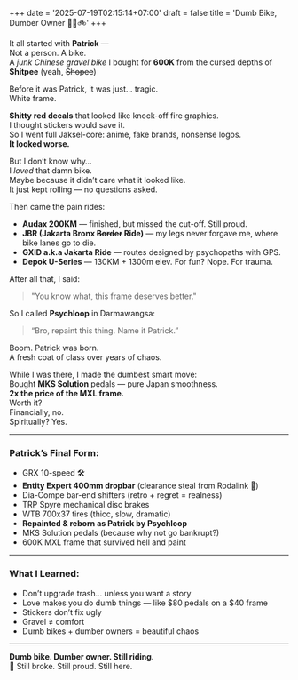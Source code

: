 +++
date = '2025-07-19T02:15:14+07:00'
draft = false
title = 'Dumb Bike, Dumber Owner  🤦‍♂️🚲'
+++

It all started with **Patrick** —  
Not a person. A bike.  
A *junk Chinese gravel bike* I bought for **600K** from the cursed depths of **Shitpee** (yeah, ~~Shopee~~)

Before it was Patrick, it was just... tragic.  
White frame.  

**Shitty red decals** that looked like knock-off fire graphics.  
I thought stickers would save it.  
So I went full Jaksel-core: anime, fake brands, nonsense logos.  
**It looked worse.**

But I don’t know why…  
I *loved* that damn bike.  
Maybe because it didn’t care what it looked like.  
It just kept rolling — no questions asked.

Then came the pain rides:
- **Audax 200KM** — finished, but missed the cut-off. Still proud.
- **JBR (Jakarta Bronx ~~Border~~ Ride)** — my legs never forgave me, where bike lanes go to die.
- **GXID  a.k.a Jakarta  Ride** — routes designed by psychopaths with GPS.
- **Depok U-Series** — 130KM + 1300m elev. For fun? Nope. For trauma.

After all that, I said:  
> "You know what, this frame deserves better."

So I called **Psychloop** in Darmawangsa:  
> “Bro, repaint this thing. Name it Patrick.”

Boom. Patrick was born.  
A fresh coat of class over years of chaos.

While I was there, I made the dumbest smart move:  
Bought **MKS Solution** pedals — pure Japan smoothness.  
**2x the price of the MXL frame.**  
Worth it?  
Financially, no.  
Spiritually? Yes.

---

### Patrick’s Final Form:
- GRX 10-speed 🛠️  
- **Entity Expert 400mm dropbar** (clearance steal from Rodalink 🙏)  
- Dia-Compe bar-end shifters (retro + regret = realness)  
- TRP Spyre mechanical disc brakes  
- WTB 700x37 tires (thicc, slow, dramatic)  
- **Repainted & reborn as Patrick by Psychloop**  
- MKS Solution pedals (because why not go bankrupt?)  
- 600K MXL frame that survived hell and paint

---

### What I Learned:
- Don’t upgrade trash… unless you want a story  
- Love makes you do dumb things — like $80 pedals on a $40 frame  
- Stickers don’t fix ugly  
- Gravel ≠ comfort  
- Dumb bikes + dumber owners = beautiful chaos

---

**Dumb bike. Dumber owner. Still riding.**  
💚 Still broke. Still proud. Still here.
